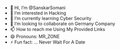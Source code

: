 - 👋 Hi, I’m @SanskarSomani
- 👀 I’m interested in Hacking 
- 🌱 I’m currently learning Cyber Security
- 💞️ I’m looking to collaborate on Germany Company
- 📫 How to reach me Using My Provided Links
- 😄 Pronouns: MR_ZONE
- ⚡ Fun fact: ... Never Wait For A Date

<!---
SanskarSomani/SanskarSomani is a ✨ special ✨ repository because its `README.md` (this file) appears on your GitHub profile.
You can click the Preview link to take a look at your changes.
--->
